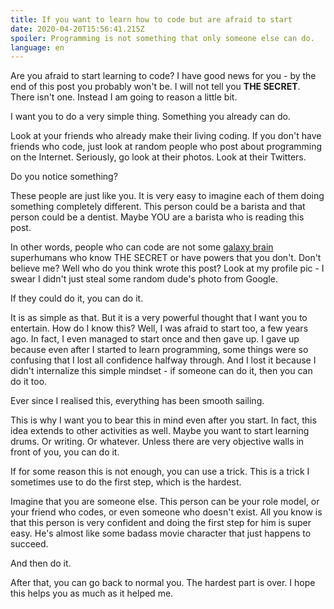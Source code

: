 ```yaml
---
title: If you want to learn how to code but are afraid to start
date: 2020-04-20T15:56:41.215Z
spoiler: Programming is not something that only someone else can do.
language: en
---
```

Are you afraid to start learning to code? I have good news for you - by the end of this post you probably won't be. I will not tell you **THE SECRET**. There isn't one. Instead I am going to reason a little bit.

I want you to do a very simple thing. Something you already can do.

Look at your friends who already make their living coding. If you don't have friends who code, just look at random people who post about programming on the Internet. Seriously, go look at their photos. Look at their Twitters.

Do you notice something? 

These people are just like you. It is very easy to imagine each of them doing something completely different. This person could be a barista and that person could be a dentist. Maybe YOU are a barista who is reading this post. 

In other words, people who can code are not some [galaxy brain](https://knowyourmeme.com/memes/galaxy-brain) superhumans who know THE SECRET or have powers that you don't. Don't believe me? Well who do you think wrote this post? Look at my profile pic - I swear I didn't just steal some random dude's photo from Google.

If they could do it, you can do it. 

It is as simple as that. But it is a very powerful thought that I want you to entertain. How do I know this? Well, I was afraid to start too, a few years ago. In fact, I even managed to start once and then gave up. I gave up because even after I started to learn programming, some things were so confusing that I lost all confidence halfway through. And I lost it because I didn't internalize this simple mindset - if someone can do it, then you can do it too.

Ever since I realised this, everything has been smooth sailing.

This is why I want you to bear this in mind even after you start. In fact, this idea extends to other activities as well. Maybe you want to start learning drums. Or writing. Or whatever. Unless there are very objective walls in front of you, you can do it.

If for some reason this is not enough, you can use a trick. This is a trick I sometimes use to do the first step, which is the hardest.

Imagine that you are someone else. This person can be your role model, or your friend who codes, or even someone who doesn't exist. All you know is that this person is very confident and doing the first step for him is super easy. He's almost like some badass movie character that just happens to succeed. 

And then do it.

After that, you can go back to normal you. The hardest part is over. I hope this helps you as much as it helped me.